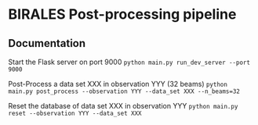 # BIRALES Post-processing pipeline

## Documentation
Start the Flask server on port 9000
`python main.py run_dev_server --port 9000`

Post-Process a data set XXX in observation YYY (32 beams)
`python main.py post_process --observation YYY --data_set XXX --n_beams=32`

Reset the database of data set XXX in observation YYY
`python main.py reset --observation YYY --data_set XXX`